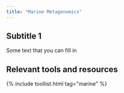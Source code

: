 ```yaml
---
title: "Marine Metagenomics"
---
```



## Subtitle 1

Some text that you can fill in


## Relevant tools and resources

{% include toollist.html tag="marine" %}

